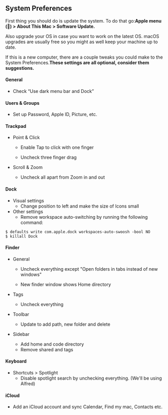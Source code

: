 ## System Preferences

First thing you should do is update the system. To do that go:**Apple menu \(\) &gt; About This Mac &gt; Software Update.**

Also upgrade your OS in case you want to work on the latest OS. macOS upgrades are usually free so you might as well keep your machine up to date.

If this is a new computer, there are a couple tweaks you could make to the System Preferences.**These settings are all optional, consider them suggestions.**

#### General

* Check “Use dark menu bar and Dock”

#### Users & Groups

* Set up Password, Apple ID, Picture, etc.

#### Trackpad

* Point & Click

  * Enable Tap to click with one finger

  * Uncheck three finger drag

* Scroll & Zoom

  * Uncheck all apart from Zoom in and out

#### Dock

* Visual settings
  * Change position to left and make the size of Icons small
* Other settings
  * Remove workspace auto-switching by running the following command:

```
$ defaults write com.apple.dock workspaces-auto-swoosh -bool NO
$ killall Dock
```

#### Finder

* General

  * Uncheck everything except "Open folders in tabs instead of new windows"

  * New finder window shows Home directory

* Tags

  * Uncheck everything

* Toolbar

  * Update to add path, new folder and delete

* Sidebar
  * Add home and code directory
  * Remove shared and tags

#### Keyboard

* Shortcuts &gt; Spotlight
  * Disable spotlight search by unchecking everything. \(We'll be using Alfred\)

#### iCloud

* Add an iCloud account and sync Calendar, Find my mac, Contacts etc.

#### 



